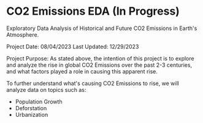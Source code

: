 # CO2 Emissions EDA (In Progress)
Exploratory Data Analysis of Historical and Future CO2 Emissions in Earth's Atmosphere.

Project Date: 08/04/2023
Last Updated: 12/29/2023

Project Purpose: As stated above, the intention of this project is to explore and analyze the rise in global CO2 Emissions over the past 2-3 centuries, and what factors played a role in causing this apparent rise. 

To further understand what's causing CO2 Emissions to rise, we will analyze data on topics such as:
  - Population Growth
  - Deforstation
  - Urbanization

